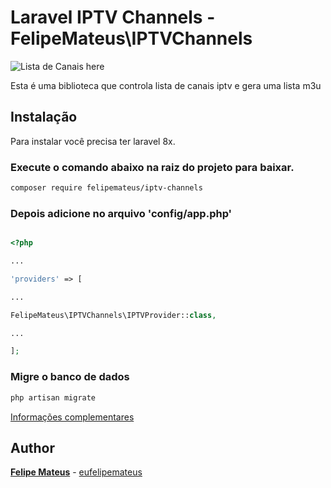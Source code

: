 
# Laravel IPTV Channels -  FelipeMateus\IPTVChannels

![Lista de Canais  here](https://felipemateus.com/wp-content/uploads/2021/08/list_channel.png)


Esta é uma biblioteca que controla lista de canais iptv e gera uma lista m3u
 
## Instalação
 
  Para instalar você precisa ter laravel 8x.

### Execute o comando abaixo na raiz do projeto para baixar.


```bash
composer require felipemateus/iptv-channels
```

### Depois adicione no arquivo 'config/app.php'

  
```php  

<?php

...

'providers' => [

...  

FelipeMateus\IPTVChannels\IPTVProvider::class,

...

];
```
### Migre o banco de dados


```bash
php artisan migrate
```

[Informações complementares](https://felipemateus.com/blog/2021/08/pacote-gerenciador-de-canais-iptv-no-laravel) 

## Author

**[Felipe Mateus](https://eufelipemateus.com)** - [eufelipemateus](https://github.com/eufelipemateus)
